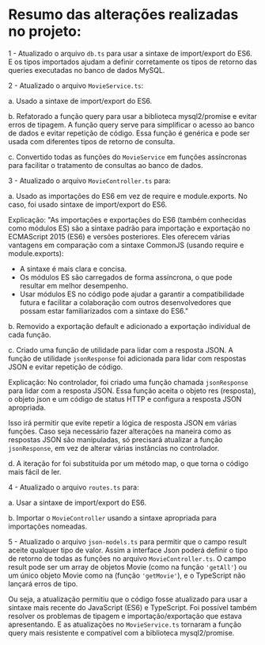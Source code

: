 # Resumo das alterações realizadas no projeto:

1 - Atualizado o arquivo `db.ts` para usar a sintaxe de import/export do ES6. E os tipos importados ajudam a definir corretamente os tipos de retorno das queries executadas no banco de dados MySQL.

2 - Atualizado o arquivo `MovieService.ts`:

a. Usado a sintaxe de import/export do ES6.

b. Refatorado a função query para usar a biblioteca mysql2/promise e evitar erros de tipagem. A função query serve para simplificar o acesso ao banco de dados e evitar repetição de código. Essa função é genérica e pode ser usada com diferentes tipos de retorno de consulta.

c. Convertido todas as funções do `MovieService` em funções assíncronas para facilitar o tratamento de consultas ao banco de dados.

3 - Atualizado o arquivo `MovieController.ts` para:

a. Usado as importações do ES6 em vez de require e module.exports. No caso, foi usado sintaxe de import/export do ES6.

Explicação:
"As importações e exportações do ES6 (também conhecidas como módulos ES) são a sintaxe padrão para importação e exportação no ECMAScript 2015 (ES6) e versões posteriores. Eles oferecem várias vantagens em comparação com a sintaxe CommonJS (usando require e module.exports):
- A sintaxe é mais clara e concisa.
- Os módulos ES são carregados de forma assíncrona, o que pode resultar em melhor desempenho.
- Usar módulos ES no código pode ajudar a garantir a compatibilidade futura e facilitar a colaboração com outros desenvolvedores que possam estar familiarizados com a sintaxe do ES6."

b. Removido a exportação default e adicionado a exportação individual de cada função.

c. Criado uma função de utilidade para lidar com a resposta JSON. A função de utilidade `jsonResponse` foi adicionada para lidar com respostas JSON e evitar repetição de código.

Explicação:
No controlador, foi criado uma função chamada `jsonResponse` para lidar com a resposta JSON. Essa função aceita o objeto res (resposta), o objeto json e um código de status HTTP e configura a resposta JSON apropriada.

Isso irá permitir que evite repetir a lógica de resposta JSON em várias funções.
Caso seja necessário fazer alterações na maneira como as respostas JSON são manipuladas, só precisará atualizar a função `jsonResponse`, em vez de alterar várias instâncias no controlador.

d. A iteração for foi substituída por um método map, o que torna o código mais fácil de ler.

4 - Atualizado o arquivo `routes.ts` para:

a. Usar a sintaxe de import/export do ES6.

b. Importar o `MovieController` usando a sintaxe apropriada para importações nomeadas.


5 - Atualizado o arquivo `json-models.ts` para permitir que o campo result aceite qualquer tipo de valor.
Assim a interface Json poderá definir o tipo de retorno de todas as funções no arquivo `MovieController.ts`.
O campo result pode ser um array de objetos Movie (como na função `'getAll'`) ou um único objeto Movie como na (função `'getMovie'`), e o TypeScript não lançará erros de tipo.

Ou seja, a atualização permitiu que o código fosse atualizado para usar a sintaxe mais recente do JavaScript (ES6) e TypeScript.
Foi possível também resolver os problemas de tipagem e importação/exportação que estava apresentando.
E as atualizações no `MovieService.ts` tornaram a função query mais resistente e compatível com a biblioteca mysql2/promise.